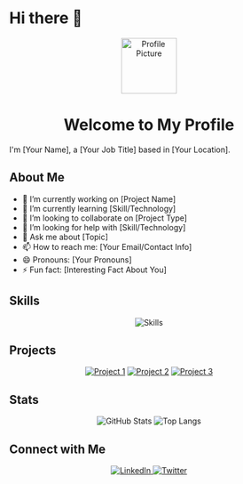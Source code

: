 # Hi there 👋

<div align="center">
  <img src="https://github.com/yourusername.png" alt="Profile Picture" width="100">
  <h1>Welcome to My Profile</h1>
</div>

I'm [Your Name], a [Your Job Title] based in [Your Location].

## About Me
- 🔭 I’m currently working on [Project Name]
- 🌱 I’m currently learning [Skill/Technology]
- 👯 I’m looking to collaborate on [Project Type]
- 🤔 I’m looking for help with [Skill/Technology]
- 💬 Ask me about [Topic]
- 📫 How to reach me: [Your Email/Contact Info]
- 😄 Pronouns: [Your Pronouns]
- ⚡ Fun fact: [Interesting Fact About You]

## Skills
<div align="center">
  <img src="https://skillicons.dev/icons?i=python,js,html,css,django,react,express,git,docker,aws&theme=light" alt="Skills">
</div>

## Projects
<div align="center">
  <a href="https://github.com/yourusername/project1"><img src="https://github-readme-stats.vercel.app/api/pin/?username=yourusername&repo=project1&theme=radical" alt="Project 1"></a>
  <a href="https://github.com/yourusername/project2"><img src="https://github-readme-stats.vercel.app/api/pin/?username=yourusername&repo=project2&theme=radical" alt="Project 2"></a>
  <a href="https://github.com/yourusername/project3"><img src="https://github-readme-stats.vercel.app/api/pin/?username=yourusername&repo=project3&theme=radical" alt="Project 3"></a>
</div>

## Stats
<div align="center">
  <img src="https://github-readme-stats.vercel.app/api?username=rifatshampod&show_icons=true&theme=radical" alt="GitHub Stats">
  <img src="https://github-readme-stats.vercel.app/api/top-langs/?username=rifatshampod&layout=compact&theme=radical" alt="Top Langs">
</div>

## Connect with Me
<div align="center">
  <a href="https://www.linkedin.com/in/yourlinkedin" target="_blank">
    <img src="https://img.shields.io/badge/LinkedIn-blue?style=for-the-badge&logo=linkedin" alt="LinkedIn">
  </a>
  <a href="https://twitter.com/yourtwitter" target="_blank">
    <img src="https://img.shields.io/badge/Twitter-blue?style=for-the-badge&logo=twitter" alt="Twitter">
  </a>
</div>
